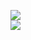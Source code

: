 [![](https://img.shields.io/badge/Made%20With-Github%20Spray-lightgrey.svg?style=for-the-badge&logo=github)](https://github.com/Annihil/github-spray#4431)  
[![](https://i.imgur.com/2DrTn0Z.gif)](https://github.com/Annihil/github-spray)